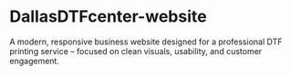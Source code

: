 # DallasDTFcenter-website
A modern, responsive business website designed for a professional DTF printing service – focused on clean visuals, usability, and customer engagement.
